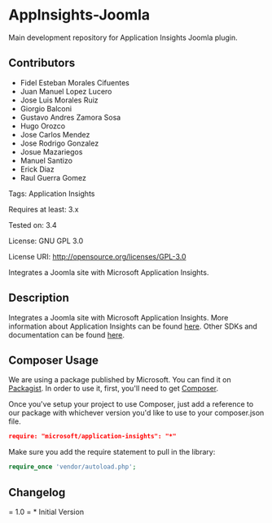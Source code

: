# AppInsights-Joomla
Main development repository for Application Insights Joomla plugin.

## Contributors ##
  - Fidel Esteban Morales Cifuentes
  - Juan Manuel Lopez Lucero
  - Jose Luis Morales Ruiz
  - Giorgio Balconi
  - Gustavo Andres Zamora Sosa
  - Hugo Orozco
  - Jose Carlos Mendez
  - Jose Rodrigo Gonzalez
  - Josue Mazariegos
  - Manuel Santizo 
  - Erick Diaz
  - Raul Guerra Gomez
  

Tags: Application Insights

Requires at least: 3.x

Tested on: 3.4

License: GNU GPL 3.0

License URI: http://opensource.org/licenses/GPL-3.0



Integrates a Joomla site with Microsoft Application Insights.



## Description ##

Integrates a Joomla site with Microsoft Application Insights. More information about Application Insights can be found <a href='http://azure.microsoft.com/en-us/documentation/articles/app-insights-get-started/'>here</a>. 
Other SDKs and documentation can be found <a href='https://github.com/Microsoft/AppInsights-Home'>here</a>.

## Composer Usage ##

We are using a package published by Microsoft.  You can find it on [Packagist](https://packagist.org/packages/microsoft/application-insights). In order to use it, first, you'll need to get [Composer](https://getcomposer.org/). 

Once you've setup your project to use Composer, just add a reference to our package with whichever version you'd like to use to your composer.json file.

```json
require: "microsoft/application-insights": "*"
```

Make sure you add the require statement to pull in the library:

```php
require_once 'vendor/autoload.php';
```



## Changelog ##

= 1.0 = * Initial Version
